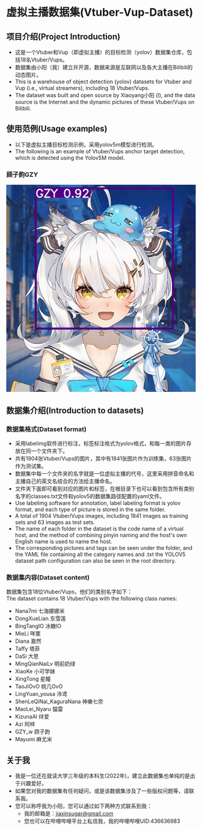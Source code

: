 # 虚拟主播数据集(Vtuber-Vup-Dataset)
## 项目介绍(Project Introduction)
  - 这是一个Vtuber和Vup（即虚拟主播）的目标检测（yolov）数据集仓库，包括18名Vtuber/Vups。  
  - 数据集由小阳（我）建立并开源，数据来源是互联网以及各大主播在Bilibili的动态图片。  
  - This is a warehouse of object detection (yolov) datasets for Vtuber and Vup (i.e., virtual streamers), including 18 Vtuber/Vups.  
  - The dataset was built and open source by Xiaoyang小阳 (I), and the data source is the Internet and the dynamic pictures of these Vtuber/Vups on Bilibili.  
## 使用范例(Usage examples)  
  - 以下是虚拟主播目标检测示例，采用yolov5m模型进行检测。  
  - The following is an example of Vtuber/Vups anchor target detection, which is detected using the Yolov5M model.  
### 顾子韵GZY 
![Image text](https://raw.githubusercontent.com/JiaXinSugar-114514/Vtuber-Vup-Dataset/main/gzy.jpg)
## 数据集介绍(Introduction to datasets)
### 数据集格式(Dataset format)  
  - 采用labelimg软件进行标注，标签标注格式为yolov格式，和每一类的图片存放在同一个文件夹下。  
  - 共有1904张Vtuber/Vups的图片，其中有1841张图片作为训练集，63张图片作为测试集。  
  - 数据集中每一个文件夹的名字就是一位虚拟主播的代号，这里采用拼音命名和主播自己的英文名结合的方法给主播命名。  
  - 文件夹下面即可看到对应的图片和标签，在根目录下也可以看到包含所有类别名字的classes.txt文件和yolov5的数据集路径配置的yaml文件。  
  - Use labelimg software for annotation, label labeling format is yolov format, and each type of picture is stored in the same folder.  
  - A total of 1904 Vtuber/Vups images, including 1841 images as training sets and 63 images as test sets.  
  - The name of each folder in the dataset is the code name of a virtual host, and the method of combining pinyin naming and the host's own English name is used to name the host.  
  - The corresponding pictures and tags can be seen under the folder, and the YAML file containing all the category names and .txt the YOLOV5 dataset path configuration can also be seen in the root directory.  
### 数据集内容(Dataset content)
数据集包含18位Vtuber/Vups，他们的类别名字如下：  
The dataset contains 18 Vtuber/Vups with the following class names:  
- Nana7mi 七海娜娜米  
- DongXueLian 东雪莲  
- BingTangIO 冰糖IO  
- MieLi 咩栗  
- Diana 嘉然  
- Taffy 塔菲  
- DaSi 大思  
- MingQianNaiLv 明前奶绿  
- XiaoKe 小可学妹  
- XingTong 星瞳  
- TaoJiOvO 桃几OvO  
- LingYuan_yousa 泠鸢  
- ShenLeQiNai_KaguraNana 神樂七奈  
- MaoLei_Nyaru 猫雷  
- KizunaAI 绊爱  
- Azi 阿梓  
- GZY_w 顾子韵  
- Mayumi 麻尤米  
## 关于我
  - 我是一位还在就读大学三年级的本科生(2022年)，建立此数据集也单纯的是出于兴趣爱好。  
  - 如果您对我的数据集有任何疑问，或是该数据集涉及了一些版权问题等，请联系我。  
  - 您可以称呼我为小阳，您可以通过如下两种方式联系到我：  
    - 我的邮箱是：jiaxinsugar@gmail.com
    - 您也可以在哔哩哔哩平台上私信我，我的哔哩哔哩UID:436636983  
